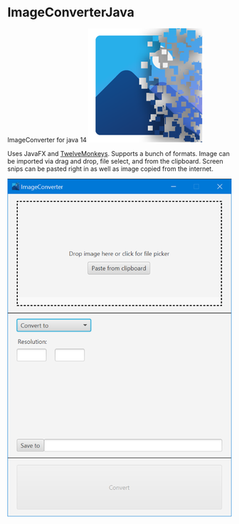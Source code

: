 # ImageConverterJava
ImageConverter for java 14
![logo](readmeimages/icon.png)

Uses JavaFX and [TwelveMonkeys](https://github.com/haraldk/TwelveMonkeys).
Supports a bunch of formats. Image can be imported via drag and drop, file select, and from the clipboard. Screen snips can be pasted right in as well as image copied from the internet.

![app image](readmeimages/app.png)
